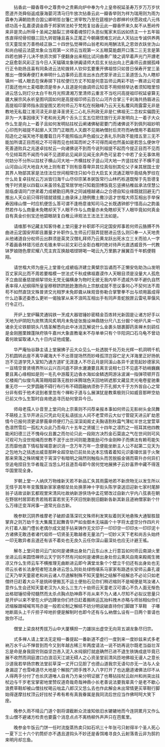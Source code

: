 <!-- { "loadSidebar": true } -->
　　拈香此一瓣香尊中之尊贵中之贵爇向炉中奉为今上皇帝祝延圣寿万岁万万岁伏愿道齐尧舜俗返成康海晏河清马归牛放次拈香云此一瓣香举则为祥为瑞用则为雨为霖奉为满朝勋贵合国公卿明哲台籓仁贤宰牧乃至在筵檀护合郡绅衿伏愿政成八元伟绩功高十乱嘉谟调金鼎于邦家转法轮于梵苑复拈香云此一瓣香怀来久矣不从葱岭传来非是灵山所得十圣闻之脑裂三贤嗅着魂惊打头恶似冤家末后凶如债主一十五年锻炼直得彻骨彻髓三回九转钳锤且喜头正尾正今朝痛恨难忘对此人天拈出专诚供养两住天童现坐万善杨岐正脉二十四世弘觉禅师山翁老和尚用酬法乳之恩敛衣趺坐沩山和尚白槌云法筵龙象众当观第一义师云当观第一义五眼莫能觑开口落二三无言是第四若也狮子儿决不依资次掷下便翻身出来相比试问曲奏广陵之调早着声光门开諲老之庭愈彰风彩正当今日人天辐辏龙象骈阗请师大启玄关拈出向上巴鼻师云直据孤峰行正令助扬且喜有同条进云法轮拨转人钦仰玄要重开佛祖惊只如昔日保寿开堂三圣推出一僧保寿便打未审明什么边事师云恶龙出水白虎牚牙进云三圣道恁么为人瞎却镇州一城人眼去在保寿掷下拄杖便归方丈不知是何意旨师云两彩不妨一赛进云可谓打面还他州土麦唱歌须是帝乡人且道是何曲调师云知音不用频频举达者须知暗里惊进云恁么则灯分太白千秋月光照潇湘万里清师云重言不当吃问高提祖印祝延睿算无疆大展宗风永祈皇图巩固如何是高提祖印师云百亿山河齐合掌三千刹海共扬眉进云高提祖印蒙师指永固皇图又若何师云万年松在祝融峰乃云天无私覆风雨露雷无非是教地无私载江淮河渎无非是泽圣贤无二心礼乐刑政无非是仁佛祖无二念权实偏圆无非为一大事因缘天下老和尚无两个舌头三玄五位把住放行无非发明向上一着子大众作么生是向上一着子且如何发明拈拄杖云阐诸佛秘密要门而诸佛说不到佩列祖妙明心印而列祖提不起廓人天顶门正眼而人天觑不见揭衲僧肘后灵符而衲僧用不着超阴阳造化之端天地不能覆载日月不能照临出声色威仪之表礼乐刑政不能措五至三无不能加所谓正目而视之不可得而见也倾耳而听之不可得而闻也然虽如是若恁么便休守死善道败兵之兆遂卓拄杖云一向诸佛说不到而今说列祖提不起而今提正目而不见而今见倾耳而不闻而今闻不见道即此见闻非见闻无余声色可呈君个中若了全无事体用何妨分不分所以拄杖子横山河大地一齐横拄杖子竖山河大地一齐竖拄杖子不横不竖山河自山河大地自大地上则有君下则有臣尊卑异其位真俗别其伦父子亲其居国土安其界人物部其家是法住法位世间相常住只如今日大启玄关流通正眼毕竟结角罗纹在什么处复卓拄杖云万派皆归海千山尽仰宗某本粥饭常行山林朽栎道既惭于先哲德复愧于时贤是以四载以来虽领名蓝常居学地只知栽田博饭竟忘竖拂拈椎兹承法侄慧公屈临虔请同门世弟着力成褫勤旧两序之同诚檀越诸山之合德自知业缘既就回避无门推出人天众前只得将错就错掇上曲录床上随例撒土撒沙适才世楷大师互相出手举保寿因缘山僧一时应机便恁么答可谓不逢杨意谁知司马之长既遇钟郎宁惜高山之韵虽然若作与么商量未免瞎却天下人眼不作与么商量亦未免瞎却天下人眼毕竟如何真金自有真金价别宝还他碧眼胡复白椎云谛观法王法法王法如是。

　　请维那书记藏主知客侍者上堂问量才补职即不问定国安邦事若何师云胳膊不外曲进云定国安邦即且置量才补职作么生师云打鼓弄琵琶进云恁么则只奉一人天地贵从他诸道自分权师云出群须是英灵汉僧礼拜师乃云黄龙跃出死水立三关而验人一字不着画香林错污纸衣毛锥未举以前文彩已全彰白椎时绝对待声光直透威音外一代教钵罗娘随色摩尼耀八荒主宾互换敲唱铿锵喝一喝云九万里鹏才展翼百千年鹤便翱翔。

　　请世楷大师为座元上堂普化成褫临济建立黄檗宗旨谲而不正懒安佐助沩山发明百丈家风比而不周若要楷模一世法式千秋成佛祖嘉谟作人天眼目须是没量大人孤危不立曲屈垂慈提纲挈领处无党无偏横身为物时无彼无我内举不遗戚外举不避仇自然表率得人纪纲得所皇皇穆穆跻跻跄跄激扬向上宗猷成就不思议事何心不契何法不周苟不如然直饶文殊普贤交光相罗未免即聋从昧观音弥勒合掌擎拳不出与顽用嚣成得什么边事还委悉么更听一偈独掌从来不浪鸣互相出手有同声青蛇脱匣云雷吼草偃风行令正行。

　　开炉上堂炉鞴灵通钝铁一烹成大器钳锤妙密精金百炼转光新固是让诸方好手以天地为炉阴阳为炭熬清风炙明月未免徒张施设神鼎随分尺八五分掘个地炉凡来一切诸余无论铁额铜头凡情圣解悉向此中冰消瓦解说什么金裹头银裹脚药汞禅木刻鹞任是金刚圈栗棘蓬陕府铁牛嘉州大象直教毫末不存单单只有个华阳洞口石乌龟不曾动着何故留取诸人九十日内证他成鳖。

　　华严庵怡谷静主请上堂展拂子云大众见么一处透脱千处万处光辉一机洞明千机万机圆转此座不离华藏海大千不出菩提场然而妙峰孤顶岂容伫足大洋海里正好扬帆岂不见道学凭入室知乃通方道旷无涯逢人不尽云月是同溪山各异千波竞起妙德家风一亘晴空普贤境界所以云兴百问底不辞水漉漉要且离言说相七日不见底不妨峭巍巍要且离心缘相如是则一毛孔中游履无边香水海如金鳞透网游泳波澜一指弹项顿开百亿楼阁门似俊鸟离笼翱翔碧落无胜妙床腾瑞色天回地转遮那文藏显灵光电卷星驰重重无尽一一交罗圆融不碍行布行布不碍圆融纳须弥于芥孔掷大千于方外皆自心之常分非有假于他术说到者里忽有个禅和子道与么展演犹是教乘极则只如威音那畔空劫已前又作么生暂时自肯绝追寻历劫何曾异今日。

　　师母老孺人讣音至上堂问向上宗乘则不问荐亲报本事如何师云无影树头金凤舞不萌枝上玉华开进云只凭此句无私语拔出人间不老萱师云大似寸管窥天进云旷劫恩情今已报何须更读蓼莪章师便打乃云深深闺阁丈夫胸语割秋霜气薄虹半世北堂萱草色凛然雪后一孤松大众此乃吾母六十五年之贤媛三十四年之凛烈之一班耳其他四教能闲妇德三迁不愧母仪且置之而勿论只此一段刚方决烈金石莫逾之气在世间则可风可观可为没世规绳而世教不泯于出世间则能激能励可作金刚种子而佛法有赖苟能矢志而靡他直下情枯智竭意谢识消一念万年万年一念便能坐断主人公不起第二见天为之包地为之括透出威音那畔全超空劫已前处处达本忘情着着知元识委璨优昙于火聚那来荣落之殊转耀灵于宵深宁有暗明之隔然则触指头而苦脱振金锡而霄升亦何异扪空追电捏目生华者哉正当恁么时且道吾母即今居何觉地展拂子云妙喜界中藏不得莲华国里现全身。

　　岁朝上堂一人纳庆万物维新天若不新品汇失其雨露地若不新庶物无以发生所以无怪乎其年年变簇簇新家家悬郁垒处处换荼神十字街头陈学录送旧迎新七家村尾醉翁子话故谈新玄都观里宋清风吐故纳新游侠场中孟花臂改过自新六宇内八弦表在朝在野居村居郭若贵若贱若富若贫无不厌旧悦新脱旧翻新各新其新且道衲僧家新个什么万缘迁变浑闲事一道常光自古新。

　　晚参默沉阴界维摩老子破颜语落深坑文殊师利发笑拟着则天地悬殊大通智胜鼓掌弃之则万劫千生大集魔王起舞青华严如虫御木无端画个十字将太虚空分作四片片片打着人脑门僼长老偶尔成文就手拈来铸作无文印子一印印空一印印水一印印泥十方诸佛无敢违者诸代祖师一切贤圣无敢越者无量法门一切妙义天下老和尚舌头始终一印无敢异者且道还有该不着处也无良久云任你深山最深处也应无计避王徭。

　　解冬上堂问昔问云门如何是诸佛出身处门云东山水上行意旨如何师云南湖火里坐进云后来圆悟禅师云天宁则不然有问如何是诸佛出身处但云熏风自南来殿阁生微凉又作么生师云车不横推理无曲断进云即今满堂龙象个个壁立千仞还有出身处也无师云长者长法身短者短法身进云恁么则处处绿杨堪系马家家有路透长安师云鼻孔谩辽天乃举天童密老和尚云诸人尽道解制殊不知天童制之结解不结解总不必论只如老僧终日赶着大众不是挑砖便搬瓦不运土便抬石见你们稍迟缩则不是喊便是骂汝诸人意作么生会还知天童老汉为人处么三生六十劫师云天童老汉可谓心不负人面无惭色出格钳锤彻骨彻髓然而太杀点胸点肋神鼎不肖从来不为人诸人尽知不必拟议思量只是开炉以来不曾在火炉边蹲坐你们终日赶着搬砖运瓦抬料拽木亦略与师翁相似你们迟缩躲跟喊喊骂骂亦是一般若论制之解结不妨分明说破直待你们脚跟下草鞋　子嚗地断肩头上千斤担子啐地折便是解制时也即今还有与么衲僧么设有一日两个普请也放你不过。

　　僧堂上梁良材秀拔万山中大厦横担一力雄扶出虚空无向背五湖龙象尽归宗。

　　式多禅人请上堂法无定相一番提起一番新道不虚行一度到来一度妙兹来式多老衲万水千山不惮昔到而今又到年越古稀三年两度请法一说不妨再说尔既老当益壮浑忘是命是身我固穷则益坚岂吝入泥入水纯钢打就底确然已进不退生铁铸成底毕竟已展不收然而洞庭渡口白浪滔天江湖无碍人之心资圣堂前清风匝地佛祖无谩人之意长沙道我若举扬宗教法堂前草深一丈开口见胆了也德山道我宗无语句亦无一法与人全身漏逗了也雪峰道尽大地是个解脱门把手拽不入八字打开了也达磨道诸佛法印不从人得两手分付了也长庆道唯人自肯乃方亲分明证据了也蓦拈拄杖云赵州和尚突出拄杖边与千岁老宝掌密地里赞叹道奇哉奇哉神鼎小长老善说法要我辈真个是老不歇心浪费草鞋却被山僧拄杖喝云咄孟八郎汉又恁么去也作此解会未出常情更买草鞋行脚始得遂摩拄杖顶云好拄杖子希有希有真我眷属是我同流后世应当作佛呵呵大笑下座。

　　晚参久雨不晴云门道个劄将谓截断众流谁知依旧水辘辘地而今连阴累月又作么生山僧不避诸方检责也要露个消息点点不离杨柳外声声只在芭蕉里。

　　晚参金牛饭云门饼一任时流旋蒸热卖只如石巩三十年张弓只射得半个圣人死心一夏下三十六个钓筒虾亦不遇且道钩头不妙还是香饵难寻良久云射落青云非为鹄钓来明月却忘鱼。

